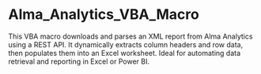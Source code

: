 # Alma_Analytics_VBA_Macro
This VBA macro downloads and parses an XML report from Alma Analytics using a REST API. It dynamically extracts column headers and row data, then populates them into an Excel worksheet. Ideal for automating data retrieval and reporting in Excel or Power BI.
